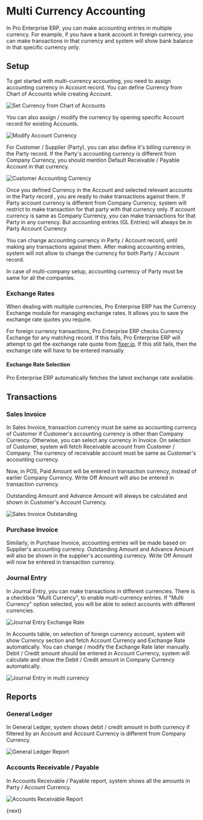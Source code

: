 <!-- add-breadcrumbs -->
# Multi Currency Accounting

In Pro Enterprise ERP, you can make accounting entries in multiple currency. For example, if you have a bank account in foreign currency, you can make transactions in that currency and system will show bank balance in that specific currency only.

## Setup

To get started with multi-currency accounting, you need to assign accounting currency in Account record. You can define Currency from Chart of Accounts while creating Account.

<img class="screenshot" alt="Set Currency from Chart of Accounts"  	src="/docs/assets/img/accounts/multi-currency/chart-of-accounts.png">

You can also assign / modify the currency by opening specific Account record for existing Accounts.

<img class="screenshot" alt="Modify Account Currency"  	src="/docs/assets/img/accounts/multi-currency/account.png">

For Customer / Supplier (Party), you can also define it's billing currency in the Party record. If the Party's accounting currency is different from Company Currency, you should mention Default Receivable / Payable Account in that currency.

<img class="screenshot" alt="Customer Accounting Currency"  	src="/docs/assets/img/accounts/multi-currency/customer.png">


Once you defined Currency in the Account and selected relevant accounts in the Party record , you are ready to make transactions against them. If Party account currency is different from Company Currency, system will restrict to make transaction for that party with that currency only. If account currency is same as Company Currency, you can make transactions for that Party in any currency. But accounting entries (GL Entries) will always be in Party Account Currency.

You can change accounting currency in Party / Account record, until making any transactions against them. After making accounting entries, system will not allow to change the currency for both Party / Account record.

In case of multi-company setup, accounting currency of Party must be same for all the companies.

### Exchange Rates
When dealing with multiple currencies, Pro Enterprise ERP has the Currency Exchange module for managing exchange rates. It allows you to save the exchange rate quotes you require. 

For foreign currency transactions, Pro Enterprise ERP checks Currency Exchange for any matching record. If this fails, Pro Enterprise ERP will attempt to get the exchange rate quote from [fixer.io](http://fixer.io). If this still fails, then the exchange rate will have to be entered manually.

#### Exchange Rate Selection
Pro Enterprise ERP automatically fetches the latest exchange rate available.


## Transactions

### Sales Invoice

In Sales Invoice, transaction currency must be same as accounting currency of Customer if Customer's accounting currency is other than Company Currency. Otherwise, you can select any currency in Invoice. On selection of Customer, system will fetch Receivable account from Customer / Company. The currency of receivable account must be same as Customer's accounting currency.

Now, in POS, Paid Amount will be entered in transaction currency, instead of earlier Company Currency. Write Off Amount will also be entered in transaction currency.

Outstanding Amount and Advance Amount will always be calculated and shown in Customer's Account Currency.

<img class="screenshot" alt="Sales Invoice Outstanding"  	src="/docs/assets/img/accounts/multi-currency/sales-invoice.png">

### Purchase Invoice

Similarly, in Purchase Invoice, accounting entries will be made based on Supplier's accounting currency. Outstanding Amount and Advance Amount will also be shown in the supplier's accounting currency. Write Off Amount will now be entered in transaction currency.

### Journal Entry

In Journal Entry, you can make transactions in different currencies. There is a checkbox "Multi Currency", to enable multi-currency entries. If "Multi Currency" option selected, you will be able to select accounts with different currencies.

<img class="screenshot" alt="Journal Entry Exchange Rate"  	src="/docs/assets/img/accounts/multi-currency/journal-entry-multi-currency.png">

 
In Accounts table, on selection of foreign currency account, system will show Currency section and fetch Account Currency and Exchange Rate automatically. You can change / modify the Exchange Rate later manually. Debit / Credit amount should be entered in Account Currency, system will calculate and show the Debit / Credit amount in Company Currency automatically.

<img class="screenshot" alt="Journal Entry in multi currency"  	src="/docs/assets/img/accounts/multi-currency/journal-entry-row.png">

## Reports

### General Ledger

In General Ledger, system shows debit / credit amount in both currency if filtered by an Account and Account Currency is different from Company Currency.

<img class="screenshot" alt="General Ledger Report"  	src="/docs/assets/img/accounts/multi-currency/general-ledger.png">

### Accounts Receivable / Payable

In Accounts Receivable / Payable report, system shows all the amounts in Party / Account Currency.

<img class="screenshot" alt="Accounts Receivable Report"  	src="/docs/assets/img/accounts/multi-currency/accounts-receivable.png">

{next}
